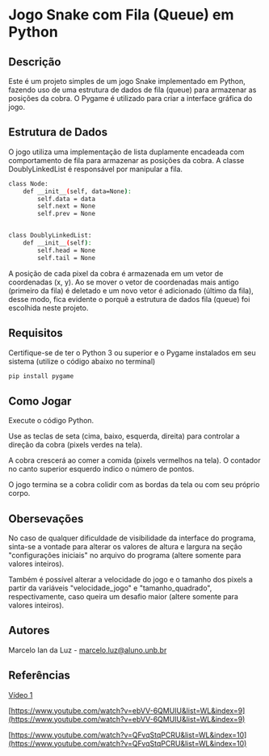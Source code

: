 # Jogo Snake com Fila (Queue) em Python

## Descrição

Este é um projeto simples de um jogo Snake implementado em Python, fazendo uso de uma estrutura de dados de fila (queue) para armazenar as posições da cobra. O Pygame é utilizado para criar a interface gráfica do jogo.

## Estrutura de Dados

O jogo utiliza uma implementação de lista duplamente encadeada com comportamento de fila para armazenar as posições da cobra. A classe DoublyLinkedList é responsável por manipular a fila.

```bash
class Node:
    def __init__(self, data=None):
        self.data = data
        self.next = None
        self.prev = None


class DoublyLinkedList:
    def __init__(self):
        self.head = None
        self.tail = None
```
A posição de cada pixel da cobra é armazenada em um vetor de coordenadas (x, y). Ao se mover o vetor de coordenadas mais antigo (primeiro da fila) é deletado e um novo vetor é adicionado (último da fila), desse modo, fica evidente o porquê a estrutura de dados fila (queue) foi escolhida neste projeto.

## Requisitos

Certifique-se de ter o Python 3 ou superior e o Pygame instalados em seu sistema (utilize o código abaixo no terminal)

```bash
pip install pygame
```

## Como Jogar

Execute o código Python.

Use as teclas de seta (cima, baixo, esquerda, direita) para controlar a direção da cobra (pixels verdes na tela).

A cobra crescerá ao comer a comida (pixels vermelhos na tela). O contador no canto superior esquerdo indico o número de pontos.

O jogo termina se a cobra colidir com as bordas da tela ou com seu próprio corpo.


## Obersevações

No caso de qualquer dificuldade de visibilidade da interface do programa, sinta-se a vontade para alterar os valores de altura e largura na seção "configurações iniciais" no arquivo do programa (altere somente para valores inteiros).

Também é possível alterar a velocidade do jogo e o tamanho dos pixels a partir da variáveis "velocidade_jogo" e "tamanho_quadrado", respectivamente, caso queira um desafio maior (altere somente para valores inteiros).

## Autores

Marcelo Ian da Luz - marcelo.luz@aluno.unb.br

## Referências
[Vídeo 1](https://www.youtube.com/watch?v=H4TXHI9BRCQ&list=WL&index=8)

[https://www.youtube.com/watch?v=ebVV-6QMUIU&list=WL&index=9](https://www.youtube.com/watch?v=ebVV-6QMUIU&list=WL&index=9)

[https://www.youtube.com/watch?v=QFvqStqPCRU&list=WL&index=10](https://www.youtube.com/watch?v=QFvqStqPCRU&list=WL&index=10)
